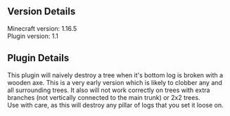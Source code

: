 ## Version Details

Minecraft version: 1.16.5\
Plugin version: 1.1

## Plugin Details

This plugin will naively destroy a tree when it's bottom log is broken with a wooden axe. This is a very early version which is likely to clobber any and all surrounding trees. It also will not work correctly on trees with extra branches (not vertically connected to the main trunk) or 2x2 trees.\
Use with care, as this will destroy any pillar of logs that you set it loose on.

